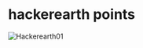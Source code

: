 
# hackerearth points

![Hackerearth01](https://user-images.githubusercontent.com/98829237/153203633-8da7cf39-6fe6-4398-8bd5-ad32d9a34428.png)
